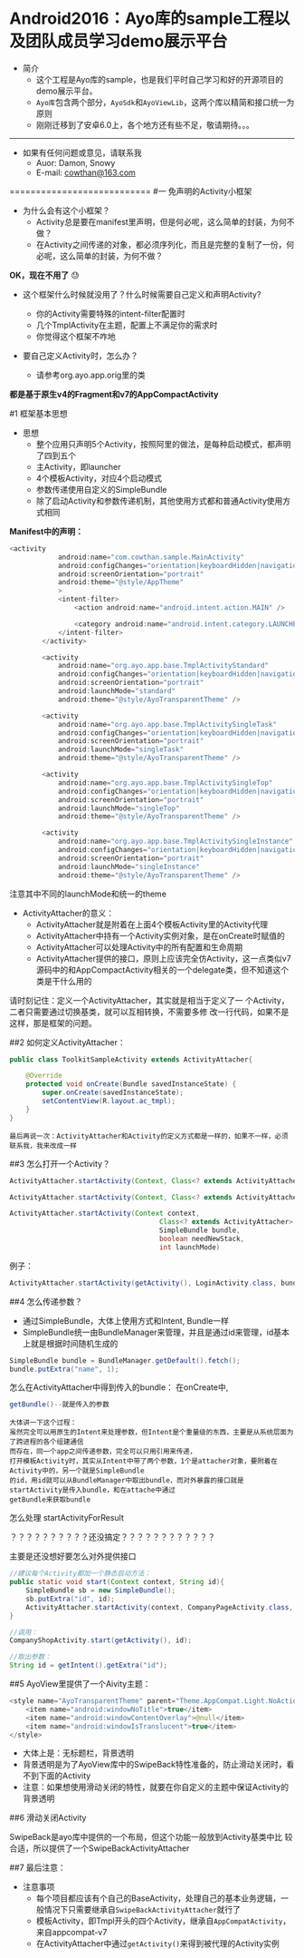 Android2016：Ayo库的sample工程以及团队成员学习demo展示平台
===========================
* 简介
    * 这个工程是Ayo库的sample，也是我们平时自己学习和好的开源项目的demo展示平台。
    * `Ayo库`包含两个部分，`AyoSdk`和`AyoViewLib`，这两个库以精简和接口统一为原则
    * 刚刚迁移到了安卓6.0上，各个地方还有些不足，敬请期待。。。

****
* 如果有任何问题或意见，请联系我
    * Auor: Damon, Snowy
    * E-mail: cowthan@163.com

===========================
#一 免声明的Activity小框架

* 为什么会有这个小框架？
    * Activity总是要在manifest里声明，但是何必呢，这么简单的封装，为何不做？
    * 在Activity之间传递的对象，都必须序列化，而且是完整的复制了一份，何必呢，这么简单的封装，为何不做？

__OK，现在不用了__ :sweat: 


* 这个框架什么时候就没用了？什么时候需要自己定义和声明Activity?
    * 你的Activity需要特殊的intent-filter配置时
    * 几个TmplActivity在主题，配置上不满足你的需求时
    * 你觉得这个框架不咋地
   
* 要自己定义Activity时，怎么办？
    * 请参考org.ayo.app.orig里的类
    
__都是基于原生v4的Fragment和v7的AppCompactActivity__


#1 框架基本思想

* 思想
    * 整个应用只声明5个Activity，按照阿里的做法，是每种启动模式，都声明了四到五个
    * 主Activity，即launcher
    * 4个模板Activity，对应4个启动模式
    * 参数传递使用自定义的SimpleBundle
    * 除了启动Activity和参数传递机制，其他使用方式都和普通Activity使用方式相同

__Manifest中的声明：__

```Java
<activity
            android:name="com.cowthan.sample.MainActivity"
            android:configChanges="orientation|keyboardHidden|navigation"
            android:screenOrientation="portrait"
            android:theme="@style/AppTheme"
            >
            <intent-filter>
                <action android:name="android.intent.action.MAIN" />

                <category android:name="android.intent.category.LAUNCHER" />
            </intent-filter>
        </activity>

        <activity
            android:name="org.ayo.app.base.TmplActivityStandard"
            android:configChanges="orientation|keyboardHidden|navigation"
            android:screenOrientation="portrait"
            android:launchMode="standard"
            android:theme="@style/AyoTransparentTheme" />

        <activity
            android:name="org.ayo.app.base.TmplActivitySingleTask"
            android:configChanges="orientation|keyboardHidden|navigation"
            android:screenOrientation="portrait"
            android:launchMode="singleTask"
            android:theme="@style/AyoTransparentTheme" />

        <activity
            android:name="org.ayo.app.base.TmplActivitySingleTop"
            android:configChanges="orientation|keyboardHidden|navigation"
            android:screenOrientation="portrait"
            android:launchMode="singleTop"
            android:theme="@style/AyoTransparentTheme" />

        <activity
            android:name="org.ayo.app.base.TmplActivitySingleInstance"
            android:configChanges="orientation|keyboardHidden|navigation"
            android:screenOrientation="portrait"
            android:launchMode="singleInstance"
            android:theme="@style/AyoTransparentTheme" />
```
注意其中不同的launchMode和统一的theme

* ActivityAttacher的意义：
    * ActivityAttacher就是附着在上面4个模板Activity里的Activity代理
    * ActivityAttacher中持有一个Activity实例对象，是在onCreate时赋值的
    * ActivityAttacher可以处理Activity中的所有配置和生命周期
    * ActivityAttacher提供的接口，原则上应该完全仿Activity，这一点类似v7源码中的和AppCompactActivity相关的一个delegate类，但不知道这个类是干什么用的  


请时刻记住：定义一个ActivityAttacher，其实就是相当于定义了一
个Activity，二者只需要通过切换基类，就可以互相转换，不需要多修
改一行代码，如果不是这样，那是框架的问题。

##2 如何定义ActivityAttacher：

```Java
public class ToolkitSampleActivity extends ActivityAttacher{

    @Override
    protected void onCreate(Bundle savedInstanceState) {
        super.onCreate(savedInstanceState);
        setContentView(R.layout.ac_tmpl);
    }
}
```
    最后再说一次：ActivityAttacher和Activity的定义方式都是一样的，如果不一样，必须联系我，我来改成一样

##3 怎么打开一个Activity？
```Java
ActivityAttacher.startActivity(Context, Class<? extends ActivityAttacher> attacherClazz )

ActivityAttacher.startActivity(Context, Class<? extends ActivityAttacher> attacherClazz, SimpleBundle bundle)

ActivityAttacher.startActivity(Context context,
                                     Class<? extends ActivityAttacher> attacherClazz,
                                     SimpleBundle bundle,
                                     boolean needNewStack,
                                     int launchMode)
```
例子：
```Java
ActivityAttacher.startActivity(getActivity(), LoginActivity.class, bundle);
```

##4 怎么传递参数？

* 通过SimpleBundle，大体上使用方式和Intent, Bundle一样
* SimpleBundle统一由BundleManager来管理，并且是通过id来管理，id基本上就是根据时间随机生成的 

```Java
SimpleBundle bundle = BundleManager.getDefault().fetch();
bundle.putExtra("name", 1);
```
 怎么在ActivityAttacher中得到传入的bundle： 在onCreate中,
 ```Java
 getBundle()--就是传入的参数
 ```

    大体讲一下这个过程：
    虽然完全可以用原生的Intent来处理参数，但Intent是个重量级的东西，主要是从系统层面为了跨进程的各个组建通信
    而存在，同一个app之间传递参数，完全可以只用引用来传递，
    打开模板Activity时，其实从Intent中带了两个参数，1个是attacher对象，要附着在Activity中的，另一个就是SimpleBundle
    的id，用id就可以从BundleManager中取出bundle，而对外暴露的接口就是startActivity是传入bundle，和在attache中通过
    getBundle来获取bundle


怎么处理 startActivityForResult

？？？？？？？？？？还没搞定？？？？？？？？？？？？

主要是还没想好要怎么对外提供接口



```java
//建议每个Activity都加一个静态启动方法：
public static void start(Context context, String id){
    SimpleBundle sb = new SimpleBundle();
    sb.putExtra("id", id);
    ActivityAttacher.startActivity(context, CompanyPageActivity.class, sb);
}

//调用：
CompanyShopActivity.start(getActivity(), id);

//取出参数：
String id = getIntent().getExtra("id");
```

##5 AyoView里提供了一个Aivity主题：
```Java
<style name="AyoTransparentTheme" parent="Theme.AppCompat.Light.NoActionBar">
    <item name="android:windowNoTitle">true</item>
    <item name="android:windowContentOverlay">@null</item>
    <item name="android:windowIsTranslucent">true</item>
</style>
```

* 大体上是：无标题栏，背景透明
* 背景透明是为了AyoView库中的SwipeBack特性准备的，防止滑动关闭时，看不到下面的Activity
* 注意：如果想使用滑动关闭的特性，就要在你自定义的主题中保证Activity的背景透明

##6 滑动关闭Activity

SwipeBack是ayo库中提供的一个布局，但这个功能一般放到Activity基类中比
较合适，所以提供了一个SwipeBackActivityAttacher


##7 最后注意：

* 注意事项
    * 每个项目都应该有个自己的BaseActivity，处理自己的基本业务逻辑，一般情况下只需要继承自`SwipeBackActivityAttacher`就行了
    * 模板Activity，即Tmpl开头的四个Activity，继承自`AppCompatActivity`，来自appcompat-v7
    * 在ActivityAttacher中通过`getActivity()`来得到被代理的Activity实例

